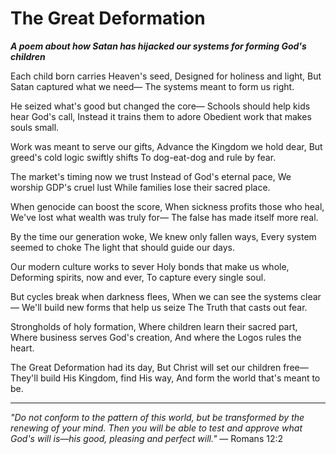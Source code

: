 # The Great Deformation

***A poem about how Satan has hijacked our systems for forming God's children***

Each child born carries Heaven's seed,
Designed for holiness and light,
But Satan captured what we need—
The systems meant to form us right.

He seized what's good but changed the core—
Schools should help kids hear God's call,
Instead it trains them to adore
Obedient work that makes souls small.

Work was meant to serve our gifts,
Advance the Kingdom we hold dear,
But greed's cold logic swiftly shifts
To dog-eat-dog and rule by fear.

The market's timing now we trust
Instead of God's eternal pace,
We worship GDP's cruel lust
While families lose their sacred place.

When genocide can boost the score,
When sickness profits those who heal,
We've lost what wealth was truly for—
The false has made itself more real.

By the time our generation woke,
We knew only fallen ways,
Every system seemed to choke
The light that should guide our days.

Our modern culture works to sever
Holy bonds that make us whole,
Deforming spirits, now and ever,
To capture every single soul.

But cycles break when darkness flees,
When we can see the systems clear—
We'll build new forms that help us seize
The Truth that casts out fear.

Strongholds of holy formation,
Where children learn their sacred part,
Where business serves God's creation,
And where the Logos rules the heart.

The Great Deformation had its day,
But Christ will set our children free—
They'll build His Kingdom, find His way,
And form the world that's meant to be.

---

*"Do not conform to the pattern of this world, but be transformed by the renewing of your mind. Then you will be able to test and approve what God's will is—his good, pleasing and perfect will."* — Romans 12:2
